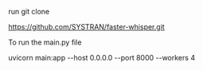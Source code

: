 run git clone

https://github.com/SYSTRAN/faster-whisper.git

To run the main.py file

uvicorn main:app --host 0.0.0.0 --port 8000 --workers 4
